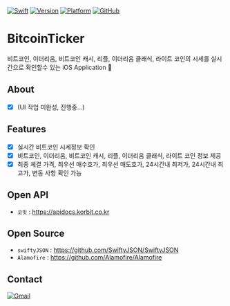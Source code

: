 [![Swift](https://img.shields.io/badge/Swift-Document-E77335.svg)](https://swift.org)
[![Version](https://img.shields.io/badge/Version-Swift%204.0-orange.svg)](https://developer.apple.com/kr/swift/)
[![Platform](https://img.shields.io/badge/Platform-%20iOS%209.0%2B-lightgrey.svg)](https://support.apple.com/ko_KR/downloads/ios)
[![GitHub](https://img.shields.io/badge/Github-S2Hwan-red.svg)](https://github.com/S2Hwan/BitcoinTicker/)

# BitcoinTicker
비트코인, 이더리움, 비트코인 캐시, 리플, 이더리움 클래식, 라이트 코인의 시세를 실시간으로 확인할수 있는 iOS Application 


## About
- [x] (UI 작업 미완성, 진행중...)

## Features
 - [x] 실시간 비트코인 시세정보 확인
 - [x] 비트코인, 이더리움, 비트코인 캐시, 리플, 이더리움 클래식, 라이트 코인 정보 제공
 - [x] 최종 체결 가격, 최우선 매수호가, 최우선 매도호가, 24시간내 최저가, 24시간내 최고가, 변동 사항 확인 가능

## Open API
 - `코빗` : https://apidocs.korbit.co.kr

## Open Source
 - `swiftyJSON` : https://github.com/SwiftyJSON/SwiftyJSON
 - `Alamofire` : https://github.com/Alamofire/Alamofire

## Contact
[![Gmail](https://img.shields.io/badge/gmail-sclooney0410%40gmail.com-000000.svg)](sclooney0410@gmail.com)

